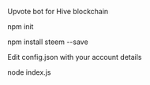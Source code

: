 Upvote bot for Hive blockchain

npm init

npm install steem --save

Edit config.json with your account details

node index.js

